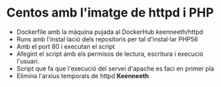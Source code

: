 # Centos amb l'imatge de httpd i PHP
- Dockerfile amb la màquina pujada al DockerHub keenneeth/httpd
- Runs amb l'instal·lació dels repositoris per tal d'instal·lar PHP56
- Amb el port 80 i executan el script
- Afegint el script amb els permisos de lectura, escritura i execució l'usuari.
- Script que fa que l'execució del servei d'apache es faci en primer pla
- Elimina l'arxius temporals de httpd
**Keenneeth**
